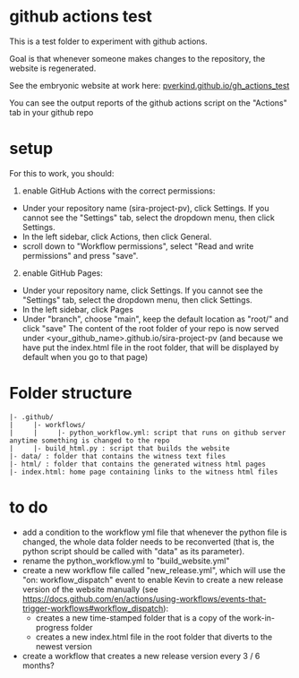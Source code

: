 # github actions test

This is a test folder to experiment with github actions.

Goal is that whenever someone makes changes to the repository, the website is regenerated.

See the embryonic website at work here: [pverkind.github.io/gh_actions_test](https://pverkind.github.io/gh_actions_test)

You can see the output reports of the github actions script on the "Actions" tab in your github repo

# setup

For this to work, you should:

1. enable GitHub Actions with the correct permissions:

* Under your repository name (sira-project-pv), click  Settings. If you cannot see the "Settings" tab, select the  dropdown menu, then click Settings.
* In the left sidebar, click  Actions, then click General.
* scroll down to "Workflow permissions", select "Read and write permissions" and press "save".

2. enable GitHub Pages:

* Under your repository name, click  Settings. If you cannot see the "Settings" tab, select the  dropdown menu, then click Settings.
* In the left sidebar, click  Pages
* Under "branch", choose "main", keep the default location as "root/"  and click "save"
The content of the root folder of your repo is now served under <your_github_name>.github.io/sira-project-pv
(and because we have put the index.html file in the root folder, that will be displayed by default when you go to that page)

# Folder structure

```
|- .github/
|     |- workflows/
|     |     |- python_workflow.yml: script that runs on github server anytime something is changed to the repo
|     |- build_html.py : script that builds the website
|- data/ : folder that contains the witness text files
|- html/ : folder that contains the generated witness html pages
|- index.html: home page containing links to the witness html files
```

# to do

* add a condition to the workflow yml file that whenever the python file is changed, the whole data folder needs to be reconverted (that is, the python script should be called with "data" as its parameter).
* rename the python_workflow.yml to "build_website.yml"
* create a new workflow file called "new_release.yml", which will use the "on: workflow_dispatch" event to enable Kevin to create a new release version of the website manually (see https://docs.github.com/en/actions/using-workflows/events-that-trigger-workflows#workflow_dispatch):
  - creates a new time-stamped folder that is a copy of the work-in-progress folder
  - creates a new index.html file in the root folder that diverts to the newest version
* create a workflow that creates a new release version every 3 / 6 months? 
